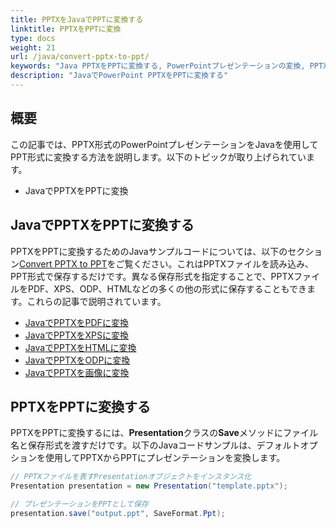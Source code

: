 ```yaml
---
title: PPTXをJavaでPPTに変換する
linktitle: PPTXをPPTに変換
type: docs
weight: 21
url: /java/convert-pptx-to-ppt/
keywords: "Java PPTXをPPTに変換する, PowerPointプレゼンテーションの変換, PPTXからPPT, Java, Aspose.Slides"
description: "JavaでPowerPoint PPTXをPPTに変換する"
---
```


## **概要**

この記事では、PPTX形式のPowerPointプレゼンテーションをJavaを使用してPPT形式に変換する方法を説明します。以下のトピックが取り上げられています。

- JavaでPPTXをPPTに変換

## **JavaでPPTXをPPTに変換する**

PPTXをPPTに変換するためのJavaサンプルコードについては、以下のセクション[Convert PPTX to PPT](#convert-pptx-to-ppt)をご覧ください。これはPPTXファイルを読み込み、PPT形式で保存するだけです。異なる保存形式を指定することで、PPTXファイルをPDF、XPS、ODP、HTMLなどの多くの他の形式に保存することもできます。これらの記事で説明されています。

- [JavaでPPTXをPDFに変換](https://docs.aspose.com/slides/java/convert-powerpoint-to-pdf/)
- [JavaでPPTXをXPSに変換](https://docs.aspose.com/slides/java/convert-powerpoint-to-xps/)
- [JavaでPPTXをHTMLに変換](https://docs.aspose.com/slides/java/convert-powerpoint-to-html/)
- [JavaでPPTXをODPに変換](https://docs.aspose.com/slides/java/save-presentation/)
- [JavaでPPTXを画像に変換](https://docs.aspose.com/slides/java/convert-powerpoint-to-png/)

## **PPTXをPPTに変換する**
PPTXをPPTに変換するには、**Presentation**クラスの**Save**メソッドにファイル名と保存形式を渡すだけです。以下のJavaコードサンプルは、デフォルトオプションを使用してPPTXからPPTにプレゼンテーションを変換します。

```java
// PPTXファイルを表すPresentationオブジェクトをインスタンス化
Presentation presentation = new Presentation("template.pptx");

// プレゼンテーションをPPTとして保存
presentation.save("output.ppt", SaveFormat.Ppt);  
```